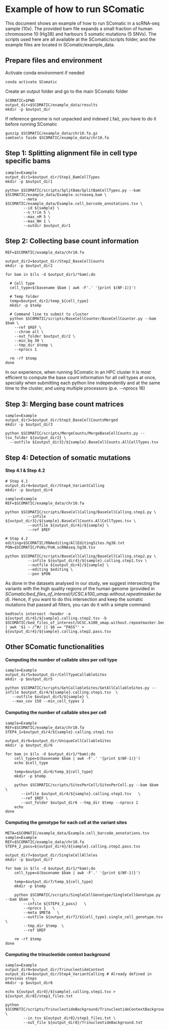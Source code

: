 # Example of how to run SComatic
This document shows an example of how to run SComatic in a scRNA-seq sample (10x). The provided bam file expands a small fraction of human chromosome 10 (Hg38) and harbours 5 somatic mutations (5 SNVs). The scripts used here are all available at the SComatic/scripts folder, and the example files are located in SComatic/example_data. 

## Prepare files and environment

Activate conda environment if needed
```
conda activate SComatic
```

Create an output folder and go to the main SComatic folder
```
SCOMATIC=$PWD
output_dir=$SCOMATIC/example_data/results
mkdir -p $output_dir
```

If reference genome is not unpacked and indexed (.fai), you have to do it before running SComatic
```
gunzip $SCOMATIC/example_data/chr10.fa.gz
samtools faidx $SCOMATIC/example_data/chr10.fa
```

## Step 1: Splitting alignment file in cell type specific bams
```
sample=Example
output_dir1=$output_dir/Step1_BamCellTypes
mkdir -p $output_dir1

python $SCOMATIC/scripts/SplitBam/SplitBamCellTypes.py --bam $SCOMATIC/example_data/Example.scrnaseq.bam \
        --meta $SCOMATIC/example_data/Example.cell_barcode_annotations.tsv \
        --id ${sample} \
        --n_trim 5 \
        --max_nM 5 \
        --max_NH 1 \
        --outdir $output_dir1
```

## Step 2: Collecting base count information

```
REF=$SCOMATIC/example_data/chr10.fa

output_dir2=$output_dir/Step2_BaseCellCounts
mkdir -p $output_dir2

for bam in $(ls -d $output_dir1/*bam);do
  
  # Cell type
  cell_type=$(basename $bam | awk -F'.' '{print $(NF-1)}')

  # Temp folder
  temp=$output_dir2/temp_${cell_type}
  mkdir -p $temp

  # Command line to submit to cluster
  python $SCOMATIC/scripts/BaseCellCounter/BaseCellCounter.py --bam $bam \
    --ref $REF \
    --chrom all \
    --out_folder $output_dir2 \
    --min_bq 30 \
    --tmp_dir $temp \
    --nprocs 1

  rm -rf $temp
done
```

In our experience, when running SComatic in an HPC cluster it is most efficient to compute the base count information for all cell types at once, specially when submitting each python line independently and at the same time to the cluster, and using multiple processors (p.e. --nprocs 16) 

## Step 3: Merging base count matrices
```
sample=Example
output_dir3=$output_dir/Step3_BaseCellCountsMerged
mkdir -p $output_dir3

python $SCOMATIC/scripts/MergeCounts/MergeBaseCellCounts.py --tsv_folder ${output_dir2} \
  --outfile ${output_dir3}/${sample}.BaseCellCounts.AllCellTypes.tsv
```

## Step 4: Detection of somatic mutations

#### Step 4.1 & Step 4.2
```
# Step 4.1
output_dir4=$output_dir/Step4_VariantCalling
mkdir -p $output_dir4

sample=Example
REF=$SCOMATIC/example_data/chr10.fa

python $SCOMATIC/scripts/BaseCellCalling/BaseCellCalling.step1.py \
          --infile ${output_dir3}/${sample}.BaseCellCounts.AllCellTypes.tsv \
          --outfile ${output_dir4}/${sample} \
          --ref $REF

# Step 4.2
editing=$SCOMATIC/RNAediting/AllEditingSites.hg38.txt
PON=$SCOMATIC/PoNs/PoN.scRNAseq.hg38.tsv

python $SCOMATIC/scripts/BaseCellCalling/BaseCellCalling.step2.py \
          --infile ${output_dir4}/${sample}.calling.step1.tsv \
          --outfile ${output_dir4}/${sample} \
          --editing $editing \
          --pon $PON
```

As done in the datasets analysed in our study, we suggest intersecting the variants with the high quality regions of the human genome (provided in *SComatic/bed_files_of_interest/UCSC.k100_umap.without.repeatmasker.bed*). Hence, if you want to do this intersection and keep the somatic mutations that passed all filters, you can do it with a simple command:

```
bedtools intersect -header -a ${output_dir4}/${sample}.calling.step2.tsv -b $SCOMATIC/bed_files_of_interest/UCSC.k100_umap.without.repeatmasker.bed | awk '$1 ~ /^#/ || $6 == "PASS"' > ${output_dir4}/${sample}.calling.step2.pass.tsv
```

## Other SComatic functionalities

#### Computing the number of callable sites per cell type
```
sample=Example
output_dir5=$output_dir/CellTypeCallableSites
mkdir -p $output_dir5

python $SCOMATIC/scripts/GetCallableSites/GetAllCallableSites.py --infile $output_dir4/${sample}.calling.step1.tsv  \
   --outfile $output_dir5/${sample} \
   --max_cov 150 --min_cell_types 2
```

#### Computing the number of callable sites per cell
```
sample=Example
REF=$SCOMATIC/example_data/chr10.fa
STEP4_1=$output_dir4/${sample}.calling.step1.tsv

output_dir6=$output_dir/UniqueCellCallableSites
mkdir -p $output_dir6

for bam in $(ls -d $output_dir1/*bam);do  
    cell_type=$(basename $bam | awk -F'.' '{print $(NF-1)}')
    echo $cell_type
    
    temp=$output_dir6/temp_${cell_type}
    mkdir -p $temp

    python $SCOMATIC/scripts/SitesPerCell/SitesPerCell.py --bam $bam    \
       --infile $output_dir4/${sample}.calling.step1.tsv   \
       --ref $REF \
       --out_folder $output_dir6 --tmp_dir $temp --nprocs 1
    echo
done
```

#### Computing the genotype for each cell at the variant sites
```
META=$SCOMATIC/example_data/Example.cell_barcode_annotations.tsv
sample=Example
REF=$SCOMATIC/example_data/chr10.fa
STEP4_2_pass=${output_dir4}/${sample}.calling.step2.pass.tsv

output_dir7=$output_dir/SingleCellAlleles
mkdir -p $output_dir7

for bam in $(ls -d $output_dir1/*bam);do  
    cell_type=$(basename $bam | awk -F'.' '{print $(NF-1)}')
    
    temp=$output_dir7/temp_${cell_type}
    mkdir -p $temp

    python $SCOMATIC/scripts/SingleCellGenotype/SingleCellGenotype.py --bam $bam  \
        --infile ${STEP4_2_pass}   \
        --nprocs 1   \
        --meta $META   \
        --outfile ${output_dir7}/${cell_type}.single_cell_genotype.tsv  \
        --tmp_dir $temp  \
        --ref $REF

    rm -rf $temp
done
```

#### Computing the trinucleotide context background

```
sample=Example
output_dir8=$output_dir/TrinucleotideContext
output_dir4=$output_dir/Step4_VariantCalling # Already defined in previous steps
mkdir -p $output_dir8

echo ${output_dir4}/${sample}.calling.step1.tsv > ${output_dir8}/step1_files.txt

python $SCOMATIC/scripts/TrinucleotideBackground/TrinucleotideContextBackground.py \
        --in_tsv ${output_dir8}/step1_files.txt \
        --out_file ${output_dir8}/TrinucleotideBackground.txt
```
